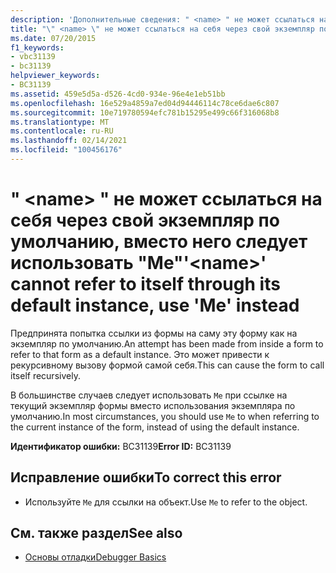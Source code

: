 ```yaml
---
description: 'Дополнительные сведения: " <name> " не может ссылаться на себя через свой экземпляр по умолчанию. вместо этого используйте "Me"'
title: "\" <name> \" не может ссылаться на себя через свой экземпляр по умолчанию, вместо него следует использовать \"Me\""
ms.date: 07/20/2015
f1_keywords:
- vbc31139
- bc31139
helpviewer_keywords:
- BC31139
ms.assetid: 459e5d5a-d526-4cd0-934e-96e4e1eb51bb
ms.openlocfilehash: 16e529a4859a7ed04d94446114c78ce6dae6c807
ms.sourcegitcommit: 10e719780594efc781b15295e499c66f316068b8
ms.translationtype: MT
ms.contentlocale: ru-RU
ms.lasthandoff: 02/14/2021
ms.locfileid: "100456176"
---
```

# <a name="name-cannot-refer-to-itself-through-its-default-instance-use-me-instead"></a><span data-ttu-id="8493e-103">" \<name> " не может ссылаться на себя через свой экземпляр по умолчанию, вместо него следует использовать "Me"</span><span class="sxs-lookup"><span data-stu-id="8493e-103">'\<name>' cannot refer to itself through its default instance, use 'Me' instead</span></span>

<span data-ttu-id="8493e-104">Предпринята попытка ссылки из формы на саму эту форму как на экземпляр по умолчанию.</span><span class="sxs-lookup"><span data-stu-id="8493e-104">An attempt has been made from inside a form to refer to that form as a default instance.</span></span> <span data-ttu-id="8493e-105">Это может привести к рекурсивному вызову формой самой себя.</span><span class="sxs-lookup"><span data-stu-id="8493e-105">This can cause the form to call itself recursively.</span></span>  
  
 <span data-ttu-id="8493e-106">В большинстве случаев следует использовать `Me` при ссылке на текущий экземпляр формы вместо использования экземпляра по умолчанию.</span><span class="sxs-lookup"><span data-stu-id="8493e-106">In most circumstances, you should use `Me` to when referring to the current instance of the form, instead of using the default instance.</span></span>  
  
 <span data-ttu-id="8493e-107">**Идентификатор ошибки:** BC31139</span><span class="sxs-lookup"><span data-stu-id="8493e-107">**Error ID:** BC31139</span></span>  
  
## <a name="to-correct-this-error"></a><span data-ttu-id="8493e-108">Исправление ошибки</span><span class="sxs-lookup"><span data-stu-id="8493e-108">To correct this error</span></span>  
  
- <span data-ttu-id="8493e-109">Используйте `Me` для ссылки на объект.</span><span class="sxs-lookup"><span data-stu-id="8493e-109">Use `Me` to refer to the object.</span></span>  
  
## <a name="see-also"></a><span data-ttu-id="8493e-110">См. также раздел</span><span class="sxs-lookup"><span data-stu-id="8493e-110">See also</span></span>

- [<span data-ttu-id="8493e-111">Основы отладки</span><span class="sxs-lookup"><span data-stu-id="8493e-111">Debugger Basics</span></span>](/visualstudio/debugger/debugger-feature-tour)
